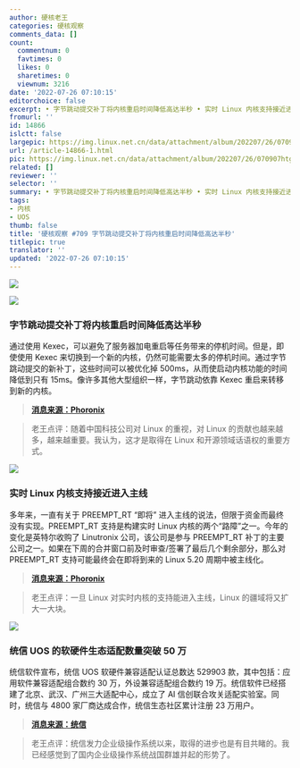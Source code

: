 ```yaml
---
author: 硬核老王
categories: 硬核观察
comments_data: []
count:
  commentnum: 0
  favtimes: 0
  likes: 0
  sharetimes: 0
  viewnum: 3216
date: '2022-07-26 07:10:15'
editorchoice: false
excerpt: • 字节跳动提交补丁将内核重启时间降低高达半秒 • 实时 Linux 内核支持接近进入主线 • 统信 UOS 的软硬件生态适配数量突破 50 万
fromurl: ''
id: 14866
islctt: false
largepic: https://img.linux.net.cn/data/attachment/album/202207/26/070907htgiq7pe3ydbzbiz.jpg
url: /article-14866-1.html
pic: https://img.linux.net.cn/data/attachment/album/202207/26/070907htgiq7pe3ydbzbiz.jpg.thumb.jpg
related: []
reviewer: ''
selector: ''
summary: • 字节跳动提交补丁将内核重启时间降低高达半秒 • 实时 Linux 内核支持接近进入主线 • 统信 UOS 的软硬件生态适配数量突破 50 万
tags:
- 内核
- UOS
thumb: false
title: '硬核观察 #709 字节跳动提交补丁将内核重启时间降低高达半秒'
titlepic: true
translator: ''
updated: '2022-07-26 07:10:15'
---
```


![](/data/attachment/album/202207/26/070907htgiq7pe3ydbzbiz.jpg)


![](/data/attachment/album/202207/26/070923i1lzh5fstz9vhmls.jpg)


### 字节跳动提交补丁将内核重启时间降低高达半秒


通过使用 Kexec，可以避免了服务器加电重启等任务带来的停机时间。但是，即使使用 Kexec 来切换到一个新的内核，仍然可能需要太多的停机时间。通过字节跳动提交的新补丁，这些时间可以被优化掉 500ms，从而使启动内核功能的时间降低到只有 15ms。像许多其他大型组织一样，字节跳动依靠 Kexec 重启来转移到新的内核。



> 
> **[消息来源：Phoronix](https://www.phoronix.com/news/Bytedance-Faster-Kexec-Reboot)**
> 
> 
> 



> 
> 老王点评：随着中国科技公司对 Linux 的重视，对 Linux 的贡献也越来越多，越来越重要。我认为，这才是取得在 Linux 和开源领域话语权的重要方式。
> 
> 
> 


![](/data/attachment/album/202207/26/070937dpt6b127v1gq573h.jpg)


### 实时 Linux 内核支持接近进入主线


多年来，一直有关于 PREEMPT\_RT “即将” 进入主线的说法，但限于资金而最终没有实现。PREEMPT\_RT 支持是构建实时 Linux 内核的两个“路障”之一。今年的变化是英特尔收购了 Linutronix 公司，该公司是参与 PREEMPT\_RT 补丁的主要公司之一。如果在下周的合并窗口前及时审查/签署了最后几个剩余部分，那么对 PREEMPT\_RT 支持可能最终会在即将到来的 Linux 5.20 周期中被主线化。



> 
> **[消息来源：Phoronix](https://www.phoronix.com/news/520-Maybe-Real-Time-PREEMPT_RT)**
> 
> 
> 



> 
> 老王点评：一旦 Linux 对实时内核的支持能进入主线，Linux 的疆域将又扩大一大块。
> 
> 
> 


![](/data/attachment/album/202207/26/070957rooqh2kz99qqa223.jpg)


### 统信 UOS 的软硬件生态适配数量突破 50 万


统信软件宣布，统信 UOS 软硬件兼容适配认证总数达 529903 款，其中包括：应用软件兼容适配组合数约 30 万，外设兼容适配组合数约 19 万。统信软件已经搭建了北京、武汉、广州三大适配中心，成立了 AI 信创联合攻关适配实验室。同时，统信与 4800 家厂商达成合作，统信生态社区累计注册 23 万用户。



> 
> **[消息来源：统信](https://mp.weixin.qq.com/s/YLuyjn_QmS0deMSvd1WzAA)**
> 
> 
> 



> 
> 老王点评：统信发力企业级操作系统以来，取得的进步也是有目共睹的。我已经感觉到了国内企业级操作系统战国群雄并起的形势了。
> 
> 
>